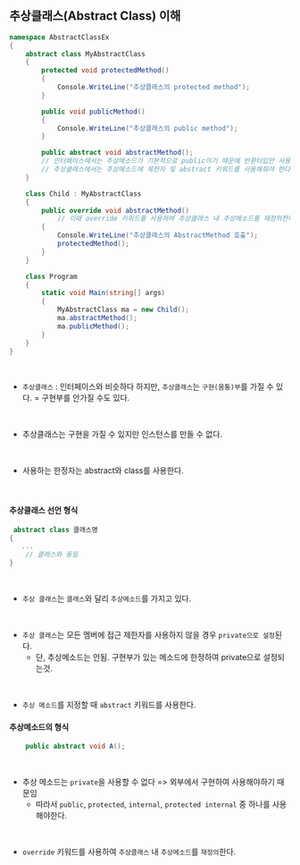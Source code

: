 ## 추상클래스(Abstract Class) 이해

```csharp
namespace AbstractClassEx
{
    abstract class MyAbstractClass
    {
        protected void protectedMethod()
        {
            Console.WriteLine("추상클래스의 protected method");
        }

        public void publicMethod()
        {
            Console.WriteLine("추상클래스의 public method");
        }

        public abstract void abstractMethod();
        // 인터페이스에서는 추상메소드가 기본적으로 public이기 때문에 반환타입만 사용했지만 
        // 추상클래스에서는 추상메소드에 제한자 및 abstract 키워드를 사용해줘야 한다.
    }

    class Child : MyAbstractClass
    {
        public override void abstractMethod() 
            // 이때 override 키워드를 사용하여 추상클래스 내 추상메소드를 재정의한다.
        {
            Console.WriteLine("추상클래스의 AbstractMethod 호출");
            protectedMethod();
        }
    }

    class Program
    {
        static void Main(string[] args)
        {
            MyAbstractClass ma = new Child();
            ma.abstractMethod();
            ma.publicMethod();
        }
    }
}
```

<br />

- `추상클래스` : 인터페이스와 비슷하다 하지만, `추상클래스`는 `구현(몸통)부`를 가질 수 있다. = 구현부를 안가질 수도 있다. 

<br />

- 추상클래스는 구현을 가질 수 있지만 인스턴스를 만들 수 없다.

<br />

- 사용하는 한정자는 abstract와 class를 사용한다.


<br />


#### 추상클래스 선언 형식

```csharp
 abstract class 클래스명 
{
   ...
    // 클래스와 동일
}
```

<br />


- `추상 클래스`는 `클래스`와 달리 `추상메소드`를 가지고 있다.

<br />

- `추상 클래스`는 모든 멤버에 접근 제한자를 사용하지 않을 경우 `private으로 설정`된다.
  - 단, 추상메소드는 안됨. 구현부가 있는 메소드에 한정하여 private으로 설정되는것.

<br />

- `추상 메소드`를 지정할 때 `abstract` 키워드를 사용한다. 

#### 추상메소드의 형식 

```csharp
    public abstract void A();
```

<br />


- 추상 메소드는 `private`을 사용할 수 없다 => 외부에서 구현하여 사용해야하기 때문임
    - 따라서 `public`, `protected`, `internal`, `protected internal` 중 하나를 사용해야한다.

<br />

- `override` 키워드를 사용하여 `추상클래스` 내 `추상메소드`를 `재정의`한다.